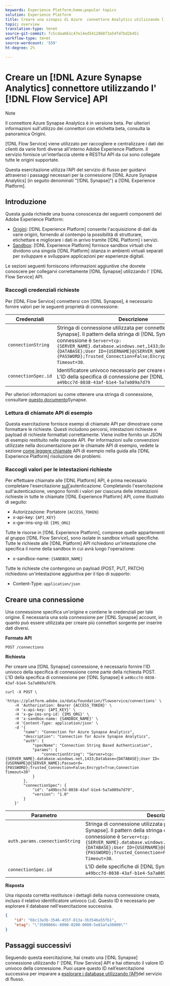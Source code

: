 ```yaml
---
keywords: Experience Platform;home;popular topics
solution: Experience Platform
title: Creare una sinapsi di Azure  connettore Analytics utilizzando l'API del servizio di flusso
topic: overview
translation-type: tm+mt
source-git-commit: fc5cdaa661c47e14ed5412868f3a54fd7bd2b451
workflow-type: tm+mt
source-wordcount: '559'
ht-degree: 2%

---
```



# Creare un [!DNL Azure Synapse Analytics] connettore utilizzando l&#39; [!DNL Flow Service] API

>[!NOTE]
>Il connettore Azure Synapse  Analytics è in versione beta. Per ulteriori informazioni sull&#39;utilizzo dei connettori con etichetta beta, consulta la panoramica [](../../../../home.md#terms-and-conditions) Origini.

[!DNL Flow Service] viene utilizzato per raccogliere e centralizzare i dati dei clienti da varie fonti diverse all&#39;interno  Adobe Experience Platform. Il servizio fornisce un&#39;interfaccia utente e RESTful API da cui sono collegate tutte le origini supportate.

Questa esercitazione utilizza l’API del servizio di flusso per guidarvi attraverso i passaggi necessari per la connessione [!DNL Azure Synapse Analytics] (in seguito denominati &quot;[!DNL Synapse]&quot;) a [!DNL Experience Platform].

## Introduzione

Questa guida richiede una buona conoscenza dei seguenti componenti del  Adobe Experience Platform:

* [Origini](../../../../home.md): [!DNL Experience Platform] consente l&#39;acquisizione di dati da varie origini, fornendo al contempo la possibilità di strutturare, etichettare e migliorare i dati in arrivo tramite [!DNL Platform] i servizi.
* [Sandbox](../../../../../sandboxes/home.md): [!DNL Experience Platform] fornisce sandbox virtuali che dividono una singola [!DNL Platform] istanza in ambienti virtuali separati per sviluppare e sviluppare applicazioni per esperienze digitali.

Le sezioni seguenti forniscono informazioni aggiuntive che dovrete conoscere per collegarvi correttamente [!DNL Synapse] utilizzando l&#39; [!DNL Flow Service] API.

### Raccogli credenziali richieste

Per [!DNL Flow Service] connettersi con [!DNL Synapse], è necessario fornire valori per le seguenti proprietà di connessione:

| Credenziali | Descrizione |
| ---------- | ----------- |
| `connectionString` | Stringa di connessione utilizzata per connettersi a [!DNL Synapse]. Il pattern della stringa di [!DNL Synapse] connessione è `Server=tcp:{SERVER_NAME}.database.windows.net,1433;Database={DATABASE};User ID={USERNAME}@{SERVER_NAME};Password={PASSWORD};Trusted_Connection=False;Encrypt=True;Connection Timeout=30`. |
| `connectionSpec.id` | Identificatore univoco necessario per creare una connessione. L&#39;ID della specifica di connessione per [!DNL Synapse] è: `a49bcc7d-8038-43af-b1e4-5a7a089a7d79` |

Per ulteriori informazioni su come ottenere una stringa di connessione, consultare [questo documento](https://docs.microsoft.com/en-us/azure/sql-database/sql-database-aad-authentication-configure?toc=%2Fazure%2Fsynapse-analytics%2Fsql-data-warehouse%2Ftoc.json&amp;bc=%2Fazure%2Fsynapse-analytics%2Fsql-data-warehouse%2Fbreadcrumb%2Ftoc.json&amp;tabs=azure-powershell)Synapse.

### Lettura di chiamate API di esempio

Questa esercitazione fornisce esempi di chiamate API per dimostrare come formattare le richieste. Questi includono percorsi, intestazioni richieste e payload di richieste formattati correttamente. Viene inoltre fornito un JSON di esempio restituito nelle risposte API. Per informazioni sulle convenzioni utilizzate nella documentazione per le chiamate API di esempio, vedete la sezione [come leggere chiamate](../../../../../landing/troubleshooting.md#how-do-i-format-an-api-request) API di esempio nella guida alla [!DNL Experience Platform] risoluzione dei problemi.

### Raccogli valori per le intestazioni richieste

Per effettuare chiamate alle [!DNL Platform] API, è prima necessario completare l&#39;esercitazione [sull&#39;](../../../../../tutorials/authentication.md)autenticazione. Completando l&#39;esercitazione sull&#39;autenticazione, vengono forniti i valori per ciascuna delle intestazioni richieste in tutte le chiamate [!DNL Experience Platform] API, come illustrato di seguito:

* Autorizzazione: Portatore `{ACCESS_TOKEN}`
* x-api-key: `{API_KEY}`
* x-gw-ims-org-id: `{IMS_ORG}`

Tutte le risorse in [!DNL Experience Platform], comprese quelle appartenenti al gruppo [!DNL Flow Service], sono isolate in sandbox virtuali specifiche. Tutte le richieste alle [!DNL Platform] API richiedono un&#39;intestazione che specifica il nome della sandbox in cui avrà luogo l&#39;operazione:

* x-sandbox-name: `{SANDBOX_NAME}`

Tutte le richieste che contengono un payload (POST, PUT, PATCH) richiedono un&#39;intestazione aggiuntiva per il tipo di supporto:

* Content-Type: `application/json`

## Creare una connessione

Una connessione specifica un&#39;origine e contiene le credenziali per tale origine. È necessaria una sola connessione per [!DNL Synapse] account, in quanto può essere utilizzata per creare più connettori sorgente per inserire dati diversi.

**Formato API**

```http
POST /connections
```

**Richiesta**

Per creare una [!DNL Synapse] connessione, è necessario fornire l&#39;ID univoco della specifica di connessione come parte della richiesta POST. L&#39;ID della specifica di connessione per [!DNL Synapse] è `a49bcc7d-8038-43af-b1e4-5a7a089a7d79`.

```shell
curl -X POST \
    'https://platform.adobe.io/data/foundation/flowservice/connections' \
    -H 'Authorization: Bearer {ACCESS_TOKEN}' \
    -H 'x-api-key: {API_KEY}' \
    -H 'x-gw-ims-org-id: {IMS_ORG}' \
    -H 'x-sandbox-name: {SANDBOX_NAME}' \
    -H 'Content-Type: application/json' \
    -d '{
        "name": "Connection for Azure Synapse Analytics",
        "description": "Connection for Azure Synapse Analytics",
        "auth": {
            "specName": "Connection String Based Authentication",
            "params": {
                "connectionString": "Server=tcp:{SERVER_NAME}.database.windows.net,1433;Database={DATABASE};User ID={USERNAME}@{SERVER_NAME};Password={PASSWORD};Trusted_Connection=False;Encrypt=True;Connection Timeout=30"
            }
        },
        "connectionSpec": {
            "id": "a49bcc7d-8038-43af-b1e4-5a7a089a7d79",
            "version": "1.0"
        }
    }'
```

| Parametro | Descrizione |
| --------- | ----------- |
| `auth.params.connectionString` | Stringa di connessione utilizzata per connettersi a [!DNL Synapse]. Il pattern della stringa di [!DNL Synapse] connessione è `Server=tcp:{SERVER_NAME}.database.windows.net,1433;Database={DATABASE};User ID={USERNAME}@{SERVER_NAME};Password={PASSWORD};Trusted_Connection=False;Encrypt=True;Connection Timeout=30`. |
| `connectionSpec.id` | L&#39;ID delle specifiche di [!DNL Synapse] connessione è: `a49bcc7d-8038-43af-b1e4-5a7a089a7d79`. |

**Risposta**

Una risposta corretta restituisce i dettagli della nuova connessione creata, incluso il relativo identificatore univoco (`id`). Questo ID è necessario per esplorare il database nell&#39;esercitazione successiva.

```json
{
    "id": "6bc13a3b-3546-455f-813a-3b3546a55fb1",
    "etag": "\"3500866c-0000-0200-0000-5e83afa30000\""
}
```

## Passaggi successivi

Seguendo questa esercitazione, hai creato una [!DNL Synapse] connessione utilizzando l&#39; [!DNL Flow Service] API e hai ottenuto il valore ID univoco della connessione. Puoi usare questo ID nell’esercitazione successiva per imparare a [esplorare i database utilizzando l’API](../../explore/database-nosql.md)del servizio di flusso.
